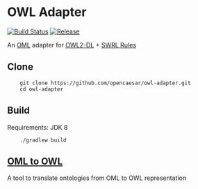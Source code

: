 # OWL Adapter

[![Build Status](https://travis-ci.com/opencaesar/owl-adapter.svg?branch=master)](https://travis-ci.com/opencaesar/owl-adapter)
[![Release](https://img.shields.io/github/v/tag/opencaesar/owl-adapter?label=release)](https://github.com/opencaesar/owl-adapter/releases/latest)

An [OML](https://github.com/opencaesar/oml) adapter for [OWL2-DL](https://www.w3.org/TR/owl2-syntax/) + [SWRL Rules](https://www.w3.org/Submission/SWRL/)

## Clone
```
    git clone https://github.com/opencaesar/owl-adapter.git
    cd owl-adapter
```
      
## Build
Requirements: JDK 8
```
    ./gradlew build
```

## [OML to OWL](oml2owl/README.md)

A tool to translate ontologies from OML to OWL representation
